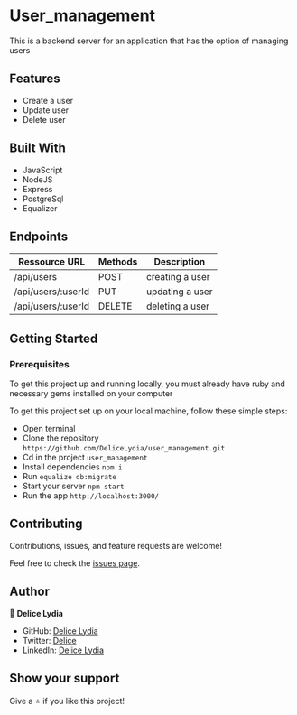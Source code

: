# User_management
This is a backend server for an application that has the option of managing users

## Features
- Create a user
- Update user
- Delete user

## Built With

- JavaScript
- NodeJS
- Express
- PostgreSql
- Equalizer

## Endpoints

| Ressource URL | Methods  | Description  |
| ------- | --- | --- |
| /api/users| POST | creating a user |
| /api/users/:userId| PUT | updating a user|
| /api/users/:userId| DELETE | deleting a user|


## Getting Started

### Prerequisites

To get this project up and running locally, you must already have ruby and necessary gems installed on your computer

To get this project set up on your local machine, follow these simple steps:

- Open terminal
- Clone the repository ``` https://github.com/DeliceLydia/user_management.git ```
- Cd in the project ``` user_management ```
- Install dependencies ``` npm i ```
- Run ``` equalize db:migrate ```
- Start your server ``` npm start ```
- Run the app ``` http://localhost:3000/ ```

## Contributing

Contributions, issues, and feature requests are welcome!

Feel free to check the [issues page](https://github.com/DeliceLydia/user_management/issues).

## Author

👤 **Delice Lydia**
  - GitHub: [Delice Lydia](https://github.com/DeliceLydia)
  - Twitter: [Delice](https://twitter.com/IngabireLydia)
  - LinkedIn: [Delice Lydia](https://www.linkedin.com/in/delice-lydia/)

## Show your support

Give a ⭐️ if you like this project!
